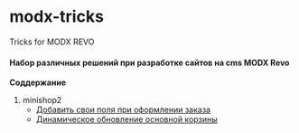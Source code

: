 # modx-tricks
Tricks for MODX REVO

#### Набор различных решений при разработке сайтов на cms MODX Revo

**Соддержание**

1. minishop2
	* [Добавить свои поля при оформлении заказа](/minishop2/order/AddFieldToOrderInManager.md)
	* [Динамическое обновление основной корзины](/minishop2/cart/DynamicUpdateCart.md)